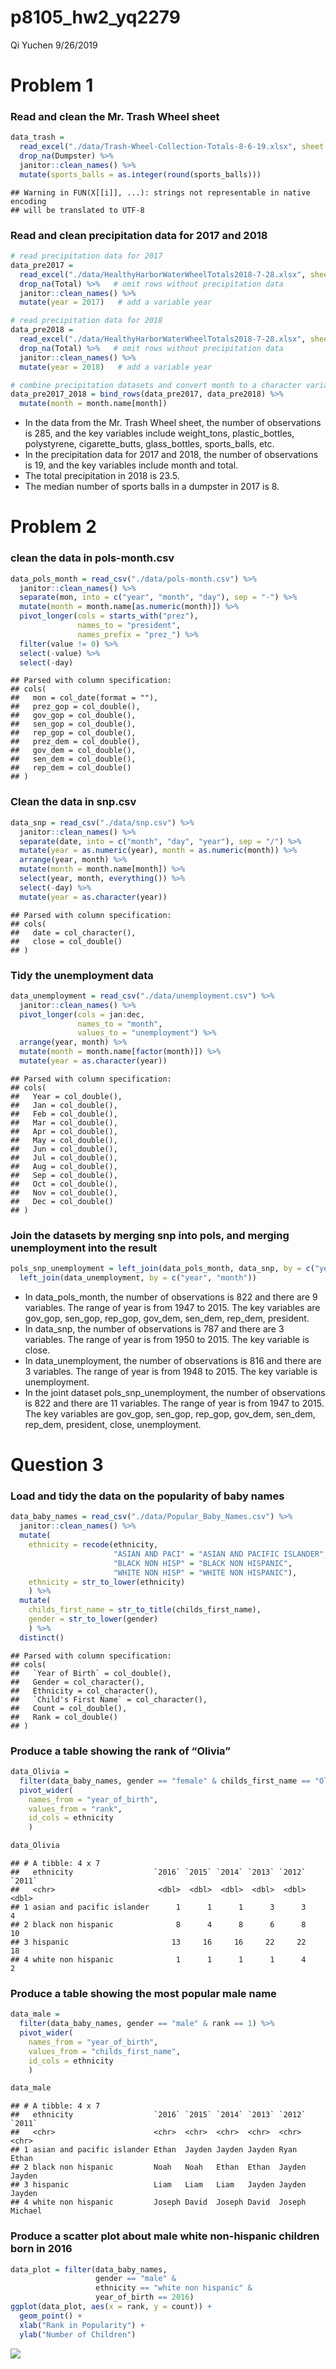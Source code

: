 p8105\_hw2\_yq2279
================
Qi Yuchen
9/26/2019

# Problem 1

### Read and clean the Mr. Trash Wheel sheet

``` r
data_trash = 
  read_excel("./data/Trash-Wheel-Collection-Totals-8-6-19.xlsx", sheet = 1, range = "A2:N336") %>% 
  drop_na(Dumpster) %>% 
  janitor::clean_names() %>% 
  mutate(sports_balls = as.integer(round(sports_balls)))
```

    ## Warning in FUN(X[[i]], ...): strings not representable in native encoding
    ## will be translated to UTF-8

### Read and clean precipitation data for 2017 and 2018

``` r
# read precipitation data for 2017
data_pre2017 = 
  read_excel("./data/HealthyHarborWaterWheelTotals2018-7-28.xlsx", sheet = 4, range = "A2:B14") %>% 
  drop_na(Total) %>%   # omit rows without precipitation data
  janitor::clean_names() %>% 
  mutate(year = 2017)   # add a variable year

# read precipitation data for 2018
data_pre2018 = 
  read_excel("./data/HealthyHarborWaterWheelTotals2018-7-28.xlsx", sheet = 3, range = "A2:B14") %>% 
  drop_na(Total) %>%   # omit rows without precipitation data
  janitor::clean_names() %>% 
  mutate(year = 2018)   # add a variable year

# combine precipitation datasets and convert month to a character variable
data_pre2017_2018 = bind_rows(data_pre2017, data_pre2018) %>% 
  mutate(month = month.name[month])
```

  - In the data from the Mr. Trash Wheel sheet, the number of
    observations is 285, and the key variables include weight\_tons,
    plastic\_bottles, polystyrene, cigarette\_butts, glass\_bottles,
    sports\_balls, etc.
  - In the precipitation data for 2017 and 2018, the number of
    observations is 19, and the key variables include month and total.
  - The total precipitation in 2018 is 23.5.
  - The median number of sports balls in a dumpster in 2017 is 8.

# Problem 2

### clean the data in pols-month.csv

``` r
data_pols_month = read_csv("./data/pols-month.csv") %>%
  janitor::clean_names() %>%
  separate(mon, into = c("year", "month", "day"), sep = "-") %>% 
  mutate(month = month.name[as.numeric(month)]) %>% 
  pivot_longer(cols = starts_with("prez"),
               names_to = "president",
               names_prefix = "prez_") %>%
  filter(value != 0) %>% 
  select(-value) %>% 
  select(-day)
```

    ## Parsed with column specification:
    ## cols(
    ##   mon = col_date(format = ""),
    ##   prez_gop = col_double(),
    ##   gov_gop = col_double(),
    ##   sen_gop = col_double(),
    ##   rep_gop = col_double(),
    ##   prez_dem = col_double(),
    ##   gov_dem = col_double(),
    ##   sen_dem = col_double(),
    ##   rep_dem = col_double()
    ## )

### Clean the data in snp.csv

``` r
data_snp = read_csv("./data/snp.csv") %>%
  janitor::clean_names() %>%
  separate(date, into = c("month", "day", "year"), sep = "/") %>%
  mutate(year = as.numeric(year), month = as.numeric(month)) %>% 
  arrange(year, month) %>%
  mutate(month = month.name[month]) %>%
  select(year, month, everything()) %>% 
  select(-day) %>% 
  mutate(year = as.character(year))
```

    ## Parsed with column specification:
    ## cols(
    ##   date = col_character(),
    ##   close = col_double()
    ## )

### Tidy the unemployment data

``` r
data_unemployment = read_csv("./data/unemployment.csv") %>%
  janitor::clean_names() %>%
  pivot_longer(cols = jan:dec,
               names_to = "month",
               values_to = "unemployment") %>%
  arrange(year, month) %>%
  mutate(month = month.name[factor(month)]) %>% 
  mutate(year = as.character(year))
```

    ## Parsed with column specification:
    ## cols(
    ##   Year = col_double(),
    ##   Jan = col_double(),
    ##   Feb = col_double(),
    ##   Mar = col_double(),
    ##   Apr = col_double(),
    ##   May = col_double(),
    ##   Jun = col_double(),
    ##   Jul = col_double(),
    ##   Aug = col_double(),
    ##   Sep = col_double(),
    ##   Oct = col_double(),
    ##   Nov = col_double(),
    ##   Dec = col_double()
    ## )

### Join the datasets by merging snp into pols, and merging unemployment into the result

``` r
pols_snp_unemployment = left_join(data_pols_month, data_snp, by = c("year", "month")) %>% 
  left_join(data_unemployment, by = c("year", "month"))
```

  - In data\_pols\_month, the number of observations is 822 and there
    are 9 variables. The range of year is from 1947 to 2015. The key
    variables are gov\_gop, sen\_gop, rep\_gop, gov\_dem, sen\_dem,
    rep\_dem, president.
  - In data\_snp, the number of observations is 787 and there are 3
    variables. The range of year is from 1950 to 2015. The key variable
    is close.
  - In data\_unemployment, the number of observations is 816 and there
    are 3 variables. The range of year is from 1948 to 2015. The key
    variable is unemployment.
  - In the joint dataset pols\_snp\_unemployment, the number of
    observations is 822 and there are 11 variables. The range of year is
    from 1947 to 2015. The key variables are gov\_gop, sen\_gop,
    rep\_gop, gov\_dem, sen\_dem, rep\_dem, president, close,
    unemployment.

# Question 3

### Load and tidy the data on the popularity of baby names

``` r
data_baby_names = read_csv("./data/Popular_Baby_Names.csv") %>% 
  janitor::clean_names() %>%
  mutate(
    ethnicity = recode(ethnicity, 
                       "ASIAN AND PACI" = "ASIAN AND PACIFIC ISLANDER",
                       "BLACK NON HISP" = "BLACK NON HISPANIC",
                       "WHITE NON HISP" = "WHITE NON HISPANIC"),
    ethnicity = str_to_lower(ethnicity)
    ) %>% 
  mutate(
    childs_first_name = str_to_title(childs_first_name),
    gender = str_to_lower(gender)
    ) %>% 
  distinct()
```

    ## Parsed with column specification:
    ## cols(
    ##   `Year of Birth` = col_double(),
    ##   Gender = col_character(),
    ##   Ethnicity = col_character(),
    ##   `Child's First Name` = col_character(),
    ##   Count = col_double(),
    ##   Rank = col_double()
    ## )

### Produce a table showing the rank of “Olivia”

``` r
data_Olivia = 
  filter(data_baby_names, gender == "female" & childs_first_name == "Olivia") %>% 
  pivot_wider(
    names_from = "year_of_birth",
    values_from = "rank",
    id_cols = ethnicity
    )

data_Olivia
```

    ## # A tibble: 4 x 7
    ##   ethnicity                  `2016` `2015` `2014` `2013` `2012` `2011`
    ##   <chr>                       <dbl>  <dbl>  <dbl>  <dbl>  <dbl>  <dbl>
    ## 1 asian and pacific islander      1      1      1      3      3      4
    ## 2 black non hispanic              8      4      8      6      8     10
    ## 3 hispanic                       13     16     16     22     22     18
    ## 4 white non hispanic              1      1      1      1      4      2

### Produce a table showing the most popular male name

``` r
data_male = 
  filter(data_baby_names, gender == "male" & rank == 1) %>%
  pivot_wider(
    names_from = "year_of_birth",
    values_from = "childs_first_name",
    id_cols = ethnicity
    )

data_male
```

    ## # A tibble: 4 x 7
    ##   ethnicity                  `2016` `2015` `2014` `2013` `2012` `2011` 
    ##   <chr>                      <chr>  <chr>  <chr>  <chr>  <chr>  <chr>  
    ## 1 asian and pacific islander Ethan  Jayden Jayden Jayden Ryan   Ethan  
    ## 2 black non hispanic         Noah   Noah   Ethan  Ethan  Jayden Jayden 
    ## 3 hispanic                   Liam   Liam   Liam   Jayden Jayden Jayden 
    ## 4 white non hispanic         Joseph David  Joseph David  Joseph Michael

### Produce a scatter plot about male white non-hispanic children born in 2016

``` r
data_plot = filter(data_baby_names, 
                   gender == "male" & 
                   ethnicity == "white non hispanic" & 
                   year_of_birth == 2016)
ggplot(data_plot, aes(x = rank, y = count)) +
  geom_point() +
  xlab("Rank in Popularity") +
  ylab("Number of Children") 
```

![](p8105_hw2_yq2279_files/figure-gfm/unnamed-chunk-10-1.png)<!-- -->
